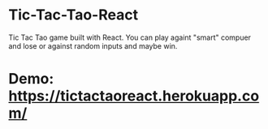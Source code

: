 # Tic-Tac-Tao-React
Tic Tac Tao game built with React. 
You can play againt "smart" compuer and lose or against random inputs and maybe win. 
# Demo: https://tictactaoreact.herokuapp.com/
